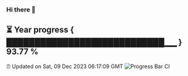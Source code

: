 ### Hi there 👋
⏳ Year progress { ████████████████████████████▁▁ } 93.77 %
---
⏰ Updated on Sat, 09 Dec 2023 06:17:09 GMT
![Progress Bar CI](https://github.com/liununu/liununu/workflows/Progress%20Bar%20CI/badge.svg)
